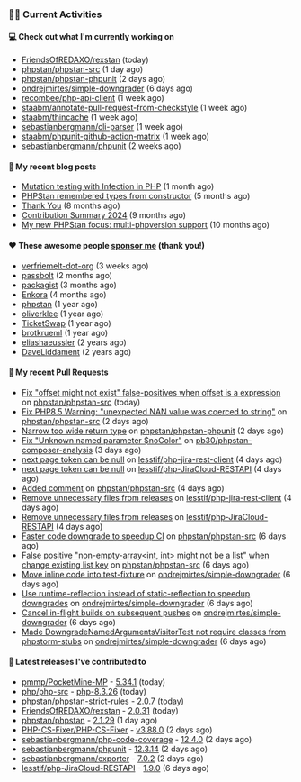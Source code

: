 ### 👨‍💻 Current Activities


#### 💻 Check out what I'm currently working on

- [FriendsOfREDAXO/rexstan](https://github.com/FriendsOfREDAXO/rexstan) (today)
- [phpstan/phpstan-src](https://github.com/phpstan/phpstan-src) (1 day ago)
- [phpstan/phpstan-phpunit](https://github.com/phpstan/phpstan-phpunit) (2 days ago)
- [ondrejmirtes/simple-downgrader](https://github.com/ondrejmirtes/simple-downgrader) (6 days ago)
- [recombee/php-api-client](https://github.com/recombee/php-api-client) (1 week ago)
- [staabm/annotate-pull-request-from-checkstyle](https://github.com/staabm/annotate-pull-request-from-checkstyle) (1 week ago)
- [staabm/thincache](https://github.com/staabm/thincache) (1 week ago)
- [sebastianbergmann/cli-parser](https://github.com/sebastianbergmann/cli-parser) (1 week ago)
- [staabm/phpunit-github-action-matrix](https://github.com/staabm/phpunit-github-action-matrix) (1 week ago)
- [sebastianbergmann/phpunit](https://github.com/sebastianbergmann/phpunit) (2 weeks ago)


#### 📜 My recent blog posts

- [Mutation testing with Infection in PHP](https://staabm.github.io/2025/08/01/infection-php-mutation-testing.html) (1 month ago)
- [PHPStan remembered types from constructor](https://staabm.github.io/2025/04/15/phpstan-remember-constructor-types.html) (5 months ago)
- [Thank You](https://staabm.github.io/2025/01/24/thank-you.html) (8 months ago)
- [Contribution Summary 2024](https://staabm.github.io/2024/12/11/contribution-summary-2024.html) (9 months ago)
- [My new PHPStan focus: multi-phpversion support](https://staabm.github.io/2024/11/28/phpstan-php-version-in-scope.html) (10 months ago)


#### ❤️ These awesome people [sponsor me](https://github.com/sponsors/staabm) (thank you!)

- [verfriemelt-dot-org](https://github.com/verfriemelt-dot-org) (3 weeks ago)
- [passbolt](https://github.com/passbolt) (2 months ago)
- [packagist](https://github.com/packagist) (3 months ago)
- [Enkora](https://github.com/Enkora) (4 months ago)
- [phpstan](https://github.com/phpstan) (1 year ago)
- [oliverklee](https://github.com/oliverklee) (1 year ago)
- [TicketSwap](https://github.com/TicketSwap) (1 year ago)
- [brotkrueml](https://github.com/brotkrueml) (1 year ago)
- [eliashaeussler](https://github.com/eliashaeussler) (2 years ago)
- [DaveLiddament](https://github.com/DaveLiddament) (2 years ago)


#### 🔨 My recent Pull Requests

- [Fix &#34;offset might not exist&#34; false-positives when offset is a expression](https://github.com/phpstan/phpstan-src/pull/4372) on [phpstan/phpstan-src](https://github.com/phpstan/phpstan-src) (today)
- [Fix PHP8.5 Warning: &#34;unexpected NAN value was coerced to string&#34;](https://github.com/phpstan/phpstan-src/pull/4368) on [phpstan/phpstan-src](https://github.com/phpstan/phpstan-src) (2 days ago)
- [Narrow too wide return type](https://github.com/phpstan/phpstan-phpunit/pull/237) on [phpstan/phpstan-phpunit](https://github.com/phpstan/phpstan-phpunit) (2 days ago)
- [Fix &#34;Unknown named parameter $noColor&#34;](https://github.com/pb30/phpstan-composer-analysis/pull/61) on [pb30/phpstan-composer-analysis](https://github.com/pb30/phpstan-composer-analysis) (3 days ago)
- [next page token can be null](https://github.com/lesstif/php-jira-rest-client/pull/559) on [lesstif/php-jira-rest-client](https://github.com/lesstif/php-jira-rest-client) (4 days ago)
- [next page token can be null](https://github.com/lesstif/php-JiraCloud-RESTAPI/pull/103) on [lesstif/php-JiraCloud-RESTAPI](https://github.com/lesstif/php-JiraCloud-RESTAPI) (4 days ago)
- [Added comment](https://github.com/phpstan/phpstan-src/pull/4358) on [phpstan/phpstan-src](https://github.com/phpstan/phpstan-src) (4 days ago)
- [Remove unnecessary files from releases](https://github.com/lesstif/php-jira-rest-client/pull/557) on [lesstif/php-jira-rest-client](https://github.com/lesstif/php-jira-rest-client) (4 days ago)
- [Remove unnecessary files from releases](https://github.com/lesstif/php-JiraCloud-RESTAPI/pull/102) on [lesstif/php-JiraCloud-RESTAPI](https://github.com/lesstif/php-JiraCloud-RESTAPI) (4 days ago)
- [Faster code downgrade to speedup CI](https://github.com/phpstan/phpstan-src/pull/4352) on [phpstan/phpstan-src](https://github.com/phpstan/phpstan-src) (6 days ago)
- [False positive &#34;non-empty-array&lt;int, int&gt; might not be a list&#34; when change existing list key](https://github.com/phpstan/phpstan-src/pull/4351) on [phpstan/phpstan-src](https://github.com/phpstan/phpstan-src) (6 days ago)
- [Move inline code into test-fixture](https://github.com/ondrejmirtes/simple-downgrader/pull/15) on [ondrejmirtes/simple-downgrader](https://github.com/ondrejmirtes/simple-downgrader) (6 days ago)
- [Use runtime-reflection instead of static-reflection to speedup downgrades](https://github.com/ondrejmirtes/simple-downgrader/pull/14) on [ondrejmirtes/simple-downgrader](https://github.com/ondrejmirtes/simple-downgrader) (6 days ago)
- [Cancel in-flight builds on subsequent pushes](https://github.com/ondrejmirtes/simple-downgrader/pull/13) on [ondrejmirtes/simple-downgrader](https://github.com/ondrejmirtes/simple-downgrader) (6 days ago)
- [Made DowngradeNamedArgumentsVisitorTest not require classes from phpstorm-stubs](https://github.com/ondrejmirtes/simple-downgrader/pull/12) on [ondrejmirtes/simple-downgrader](https://github.com/ondrejmirtes/simple-downgrader) (6 days ago)


#### 🔭 Latest releases I've contributed to

- [pmmp/PocketMine-MP](https://github.com/pmmp/PocketMine-MP) - [5.34.1](https://github.com/pmmp/PocketMine-MP/releases/tag/5.34.1) (today)
- [php/php-src](https://github.com/php/php-src) - [php-8.3.26](https://github.com/php/php-src/releases/tag/php-8.3.26) (today)
- [phpstan/phpstan-strict-rules](https://github.com/phpstan/phpstan-strict-rules) - [2.0.7](https://github.com/phpstan/phpstan-strict-rules/releases/tag/2.0.7) (today)
- [FriendsOfREDAXO/rexstan](https://github.com/FriendsOfREDAXO/rexstan) - [2.0.31](https://github.com/FriendsOfREDAXO/rexstan/releases/tag/2.0.31) (today)
- [phpstan/phpstan](https://github.com/phpstan/phpstan) - [2.1.29](https://github.com/phpstan/phpstan/releases/tag/2.1.29) (1 day ago)
- [PHP-CS-Fixer/PHP-CS-Fixer](https://github.com/PHP-CS-Fixer/PHP-CS-Fixer) - [v3.88.0](https://github.com/PHP-CS-Fixer/PHP-CS-Fixer/releases/tag/v3.88.0) (2 days ago)
- [sebastianbergmann/php-code-coverage](https://github.com/sebastianbergmann/php-code-coverage) - [12.4.0](https://github.com/sebastianbergmann/php-code-coverage/releases/tag/12.4.0) (2 days ago)
- [sebastianbergmann/phpunit](https://github.com/sebastianbergmann/phpunit) - [12.3.14](https://github.com/sebastianbergmann/phpunit/releases/tag/12.3.14) (2 days ago)
- [sebastianbergmann/exporter](https://github.com/sebastianbergmann/exporter) - [7.0.2](https://github.com/sebastianbergmann/exporter/releases/tag/7.0.2) (2 days ago)
- [lesstif/php-JiraCloud-RESTAPI](https://github.com/lesstif/php-JiraCloud-RESTAPI) - [1.9.0](https://github.com/lesstif/php-JiraCloud-RESTAPI/releases/tag/1.9.0) (6 days ago)
